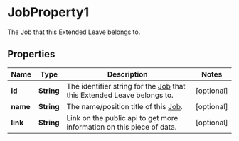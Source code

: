 

# JobProperty1

The [Job](https://developers.intellihr.io/docs/v1/) that this Extended Leave belongs to.

## Properties

| Name | Type | Description | Notes |
|------------ | ------------- | ------------- | -------------|
|**id** | **String** | The identifier string for the [Job](https://developers.intellihr.io/docs/v1/) that this Extended Leave belongs to. |  [optional] |
|**name** | **String** | The name/position title of this [Job](https://developers.intellihr.io/docs/v1/). |  [optional] |
|**link** | **String** | Link on the public api to get more information on this piece of data. |  [optional] |



